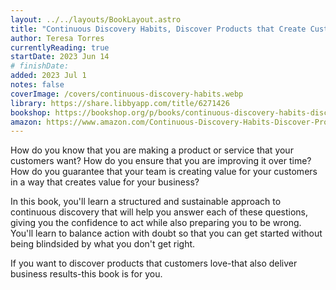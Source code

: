 ```yaml
---
layout: ../../layouts/BookLayout.astro
title: "Continuous Discovery Habits, Discover Products that Create Customer Value and Business"
author: Teresa Torres
currentlyReading: true
startDate: 2023 Jun 14
# finishDate: 
added: 2023 Jul 1
notes: false
coverImage: /covers/continuous-discovery-habits.webp
library: https://share.libbyapp.com/title/6271426
bookshop: https://bookshop.org/p/books/continuous-discovery-habits-discover-products-that-create-customer-value-and-business-value-teresa-torres/17004458
amazon: https://www.amazon.com/Continuous-Discovery-Habits-Discover-Products/dp/1736633309
---
```


How do you know that you are making a product or service that your customers want? How do you ensure that you are improving it over time? How do you guarantee that your team is creating value for your customers in a way that creates value for your business?

In this book, you'll learn a structured and sustainable approach to continuous discovery that will help you answer each of these questions, giving you the confidence to act while also preparing you to be wrong. You'll learn to balance action with doubt so that you can get started without being blindsided by what you don't get right.

If you want to discover products that customers love-that also deliver business results-this book is for you.

<!-- ### Notes & Highlights -->
